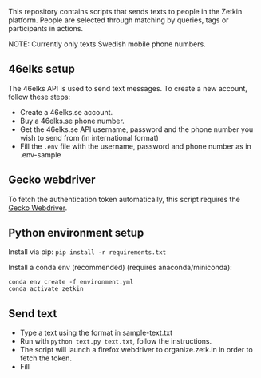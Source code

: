 This repository contains scripts that sends texts to people in the Zetkin platform.
People are selected through matching by queries, tags or participants in actions.

NOTE: Currently only texts Swedish mobile phone numbers.

## 46elks setup
The 46elks API is used to send text messages.
To create a new account, follow these steps:
- Create a 46elks.se account.
- Buy a 46elks.se phone number.
- Get the 46elks.se API username, password and the phone number you wish to send from (in international format)
- Fill the `.env` file with the username, password and phone number as in .env-sample

## Gecko webdriver
To fetch the authentication token automatically, this script requires the [Gecko Webdriver](https://github.com/mozilla/geckodriver/releases).

## Python environment setup
Install via pip:
```pip install -r requirements.txt```

Install a conda env (recommended) (requires anaconda/miniconda):
```
conda env create -f environment.yml
conda activate zetkin
```

## Send text
- Type a text using the format in sample-text.txt
- Run with `python text.py text.txt`, follow the instructions.
- The script will launch a firefox webdriver to organize.zetk.in in order to fetch the token.
- Fill
